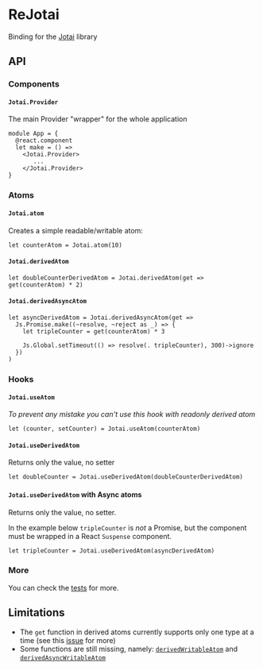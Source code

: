 # ReJotai

Binding for the [Jotai](https://github.com/pmndrs/jotai) library

## API

### Components

#### `Jotai.Provider`

The main Provider "wrapper" for the whole application

```rescript
module App = {
  @react.component
  let make = () =>
    <Jotai.Provider>
       ...
    </Jotai.Provider>
}
```

### Atoms

#### `Jotai.atom`

Creates a simple readable/writable atom:

```rescript
let counterAtom = Jotai.atom(10)
```

#### `Jotai.derivedAtom`

```rescript
let doubleCounterDerivedAtom = Jotai.derivedAtom(get => get(counterAtom) * 2)
```

#### `Jotai.derivedAsyncAtom`

```rescript
let asyncDerivedAtom = Jotai.derivedAsyncAtom(get =>
  Js.Promise.make((~resolve, ~reject as _) => {
    let tripleCounter = get(counterAtom) * 3

    Js.Global.setTimeout(() => resolve(. tripleCounter), 300)->ignore
  })
)
```

### Hooks

#### `Jotai.useAtom`

_To prevent any mistake you can't use this hook with readonly derived atom_

```rescript
let (counter, setCounter) = Jotai.useAtom(counterAtom)
```

#### `Jotai.useDerivedAtom`

Returns only the value, no setter

```rescript
let doubleCounter = Jotai.useDerivedAtom(doubleCounterDerivedAtom)
```

#### `Jotai.useDerivedAtom` with Async atoms

Returns only the value, no setter.

In the example below `tripleCounter` is _not_ a Promise, but the component must be wrapped
in a React `Suspense` component.

```rescript
let tripleCounter = Jotai.useDerivedAtom(asyncDerivedAtom)
```

### More

You can check the [tests](test/Main_Test.res) for more.

## Limitations

- The `get` function in derived atoms currently supports only one type at a time (see this [issue](https://github.com/gaku-sei/re-jotai/issues/1) for more)
- Some functions are still missing, namely: [`derivedWritableAtom`](https://github.com/gaku-sei/re-jotai/issues/2) and [`derivedAsyncWritableAtom`](https://github.com/gaku-sei/re-jotai/issues/3)
